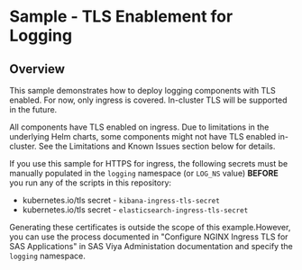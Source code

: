 # Sample - TLS Enablement for Logging

## Overview

This sample demonstrates how to deploy logging components with TLS enabled.
For now, only ingress is covered. In-cluster TLS will be supported in the
future.

All components have TLS enabled on ingress. Due to limitations in the
underlying Helm charts, some components might not have TLS enabled in-cluster.
See the Limitations and Known Issues section below for details.

If you use this sample for HTTPS for ingress, the following secrets must be
manually populated in the `logging` namespace (or `LOG_NS` value) **BEFORE**
you run any of the scripts in this repository:

* kubernetes.io/tls secret - `kibana-ingress-tls-secret`
* kubernetes.io/tls secret - `elasticsearch-ingress-tls-secret`

Generating these certificates is outside the scope of this example.However, you
can use the process documented in "Configure NGINX Ingress TLS for SAS
Applications" in SAS Viya Administation documentation and specify the `logging`
namespace.
